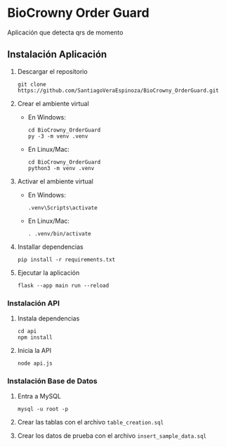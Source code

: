 # BioCrowny Order Guard

Aplicación que detecta qrs de momento

## Instalación Aplicación

1. Descargar el repositorio 
    ```
    git clone https://github.com/SantiagoVeraEspinoza/BioCrowny_OrderGuard.git
    ```
2. Crear el ambiente virtual
    - En Windows:
        ```
        cd BioCrowny_OrderGuard
        py -3 -m venv .venv
        ```
    - En Linux/Mac:
        ```
        cd BioCrowny_OrderGuard
        python3 -m venv .venv
        ```

3. Activar el ambiente virtual
    - En Windows:
        ```
        .venv\Scripts\activate
        ```
    - En Linux/Mac:
        ```
        . .venv/bin/activate
        ```

4. Installar dependencias
    ```
    pip install -r requirements.txt
    ```

5. Ejecutar la aplicación
    ```
    flask --app main run --reload
    ```

### Instalación API

1. Instala dependencias
    ```
    cd api
    npm install
    ```

2. Inicia la API
    ```
    node api.js
    ```

### Instalación Base de Datos

1. Entra a MySQL
    ```
    mysql -u root -p
    ```

2. Crear las tablas con el archivo `table_creation.sql`

3. Crear los datos de prueba con el archivo `insert_sample_data.sql`